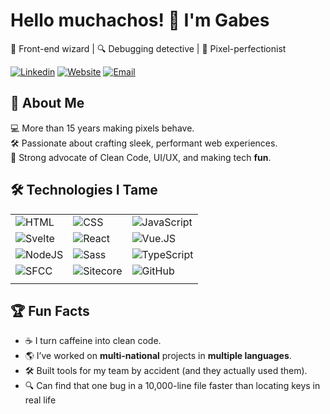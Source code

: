 # Hello muchachos! 👋 I'm Gabes

🚀 Front-end wizard | 🔍 Debugging detective | 🎨 Pixel-perfectionist

[![Linkedin](https://img.shields.io/badge/-GabesDev-blue?style=flat-square&logo=Linkedin&logoColor=white&link=https://www.linkedin.com/in/gabesdev/)](https://www.linkedin.com/in/gabesdev/)
[![Website](https://img.shields.io/badge/-🔗%20Gabes.Dev-238636?style=flat-square&logoColor=white&link=https://gabes.dev/)](https://gabes.dev/)
[![Email](https://img.shields.io/badge/-hi@Gabes.Dev-red?style=flat-square&logo=Gmail&logoColor=white&link=mailto:hi@gabes.dev)](mailto:hi@gabes.dev)

## 🚀 About Me

💻 More than 15 years making pixels behave.  
🛠️ Passionate about crafting sleek, performant web experiences.  
🎨 Strong advocate of Clean Code, UI/UX, and making tech **fun**.

## 🛠 Technologies I Tame

|                                                                    |                                                                                      |                                                                              |
| ------------------------------------------------------------------ | ------------------------------------------------------------------------------------ | ---------------------------------------------------------------------------- |
| ![HTML](https://img.shields.io/badge/-HTML-000?&logo=html5)        | ![CSS](https://img.shields.io/badge/-CSS-000?&logo=css3&logoColor=blue)              | ![JavaScript](https://img.shields.io/badge/-JavaScript-000?&logo=JavaScript) |
| ![Svelte](https://img.shields.io/badge/-Svelte-000?&logo=Svelte)   | ![React](https://img.shields.io/badge/-React-000?&logo=React)                        | ![Vue.JS](https://img.shields.io/badge/-Vue.JS-000?&logo=Vue.JS)             |
| ![NodeJS](https://img.shields.io/badge/-Node.JS-000?&logo=Node.Js) | ![Sass](https://img.shields.io/badge/-Sass-000?&logo=sass)                           | ![TypeScript](https://img.shields.io/badge/-TypeScript-000?&logo=TypeScript) |
| ![SFCC](https://img.shields.io/badge/-SFCC-000?&logo=Salesforce)   | ![Sitecore](https://img.shields.io/badge/-Sitecore-000?&logo=sitecore&logoColor=red) | ![GitHub](https://img.shields.io/badge/-Github-000?&logo=Github)             |
|                                                                    |                                                                                      |                                                                              |

## 🏆 Fun Facts

- ☕ I turn caffeine into clean code.
- 🌎 I’ve worked on **multi-national** projects in **multiple languages**.
- 🛠️ Built tools for my team by accident (and they actually used them).
- 🔍 Can find that one bug in a 10,000-line file faster than locating keys in real life
